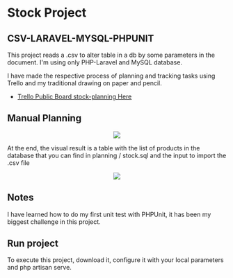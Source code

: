 # Stock Project
## CSV-LARAVEL-MYSQL-PHPUNIT
This project reads a .csv to alter table in a db by some parameters in the document. I'm using only PHP-Laravel and MySQL database.

I have made the respective process of planning and tracking tasks using Trello and my traditional drawing on paper and pencil.
- [Trello Public Board stock-planning Here](https://trello.com/b/j71daZfZ/stock-planning)

## Manual Planning
<p align="center" max-width="300px"><img src="https://github.com/anabelmaresc/stock-CSV-LARAVEL-MYSQL/blob/develop/planning/view.PNG"></p>

At the end, the visual result is a table with the list of products in the database that you can find in planning / stock.sql and the input to import the .csv file
<p align="center" max-width="300px"><img src="https://github.com/anabelmaresc/stock-CSV-LARAVEL-MYSQL/blob/develop/planning/planning.jpg"></p>

## Notes
I have learned how to do my first unit test with PHPUnit, it has been my biggest challenge in this project.

## Run project
To execute this project, download it, configure it with your local parameters and php artisan serve.
